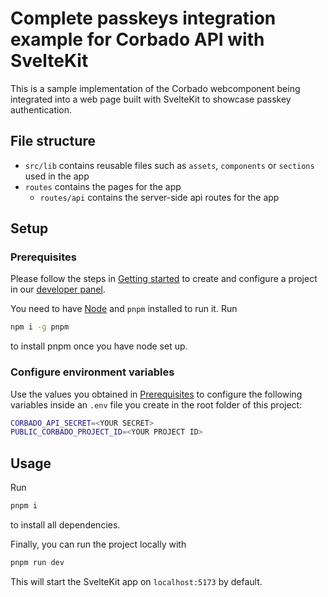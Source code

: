 # Complete passkeys integration example for Corbado API with SvelteKit

This is a sample implementation of the Corbado webcomponent being integrated into a web page built with SvelteKit to showcase passkey authentication.

## File structure

- `src/lib` contains reusable files such as `assets`, `components` or `sections` used in the app
- `routes` contains the pages for the app
  - `routes/api` contains the server-side api routes for the app

## Setup

### Prerequisites

Please follow the steps in [Getting started](https://docs.corbado.com/overview/getting-started) to create and configure a project in our [developer panel](https://app.corbado.com).

You need to have [Node](https://nodejs.org/en/download) and `pnpm` installed to run it. Run

```bash
npm i -g pnpm
```

to install pnpm once you have node set up.

### Configure environment variables

Use the values you obtained in [Prerequisites](#prerequisites) to configure the following variables inside an `.env` file you create in the root folder of this project:

```sh
CORBADO_API_SECRET=<YOUR SECRET>
PUBLIC_CORBADO_PROJECT_ID=<YOUR PROJECT ID>
```

## Usage

Run

```bash
pnpm i
```

to install all dependencies.

Finally, you can run the project locally with

```bash
pnpm run dev
```

This will start the SvelteKit app on `localhost:5173` by default.
